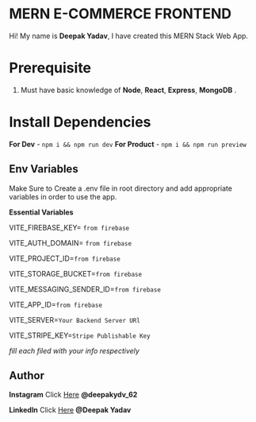# MERN E-COMMERCE FRONTEND

Hi! My name is **Deepak Yadav**, I have created this MERN Stack Web App.

# Prerequisite

1.  Must have basic knowledge of **Node**, **React**, **Express**, **MongoDB** .

# Install Dependencies

**For Dev** - `npm i && npm run dev`
**For Product** - `npm i && npm run preview`

## Env Variables

Make Sure to Create a .env file in root directory and add appropriate variables in order to use the app.

**Essential Variables**

VITE_FIREBASE_KEY= `from firebase`

VITE_AUTH_DOMAIN= `from firebase`

VITE_PROJECT_ID=`from firebase`

VITE_STORAGE_BUCKET=`from firebase`

VITE_MESSAGING_SENDER_ID=`from firebase`

VITE_APP_ID=`from firebase`

VITE_SERVER=`Your Backend Server URl`

VITE_STRIPE_KEY=`Stripe Publishable Key`

_fill each filed with your info respectively_

## Author

**Instagram** Click [Here](https://www.instagram.com/deepakydv_62/) **@deepakydv_62**

**LinkedIn** Click [Here](https://www.linkedin.com/in/deepak-yadav-1b8b49224/) **@Deepak Yadav**

